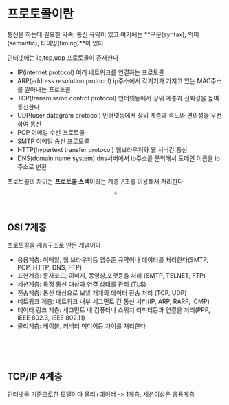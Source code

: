 # 프로토콜이란

통신을 하는데 필요한 약속, 통신 규약이 있고 여기에는 **구문(syntax), 의미(semantic), 타이밍(timing)**이 있다

인터넷에는 ip,tcp,udp 프로토콜이 존재한다

* IP(internet protocol) 여러 네트워크를 연결하는 프로토콜
* ARP(address resolution protocol) ip주소에서 각기기가 가지고 있는 MAC주소를 알아내는 프로토콜
* TCP(transmission control protocol) 인터넷등에서 상위 계층과 신뢰성을 높여 통신한다
* UDP(user datagram protocol) 인터넷등에서 상위 계층과 속도와 편의성을 우선하여 통신
* POP 이메일 수신 프로토콜
* SMTP 이메일 송신 프로토콜
* HTTP(hypertext transfer protocol) 웹브라우저와 웹 서버간 통신
* DNS(domain name system) dns서버에서 ip주소를 문의해서 도메인 이름을 ip주소로 변환

프로토콜의 차이는 **프로토콜 스택**이라는 계층구조를 이용해서 처리한다

<center>
<img src="https://github.com/Minnnning/minnnning.github.io/assets/80758613/1a9a6005-7050-432c-a9cd-ac3080b64abc" style="zoom:40%;">
</center>

&nbsp;

## OSI 7계층

프로토콜을 계층구조로 만든 개념이다

* 응용계층: 이메일, 웹 브라우저등 앱수준 규약이나 데이터를 처리한다(SMTP, POP, HTTP, DNS, FTP)
* 표현계층: 문자코드, 이미지, 동영상,포맷등을 처리 (SMTP, TELNET, FTP)
* 세션계층: 특정 통신 대상과 연결 상태를 관리 (TLS)
* 전송계층: 통신 대상으로 보낼 개개의 데이터 전송 처리 (TCP, UDP)
* 네트워크 계층: 네트워크 내부 세그먼트 간 통신 처리(IP, ARP, RARP, ICMP)
* 데이터 링크 계층: 세그먼트 내 컴퓨터나 스위치 리피터등과 연결을 처리(PPP, IEEE 802.3, IEEE 802.11)
* 물리계층: 케이블, 커넥터 미디어등 차이를 처리한다

&nbsp;

&nbsp;

## TCP/IP 4계층

인터넷을 기준으로한 모델이다 물리+데이터 -> 1계층, 세션이상은 응용계층

